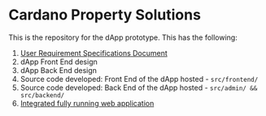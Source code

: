 # Cardano Property Solutions

This is the repository for the dApp prototype. This has the following:

1. [User Requirement Specifications Document](https://github.com/wimsio/cardanopropertysolutions/blob/main/User%20Requirement%20Specifications%20Document.md)
2. dApp Front End design
3. dApp Back End design
4. Source code developed: Front End of the dApp hosted - `src/frontend/`
5. Source code developed: Back End of the dApp hosted - `src/admin/ && src/backend/`
6. [Integrated fully running web application](https://cardanopropertysolutions.co/)


